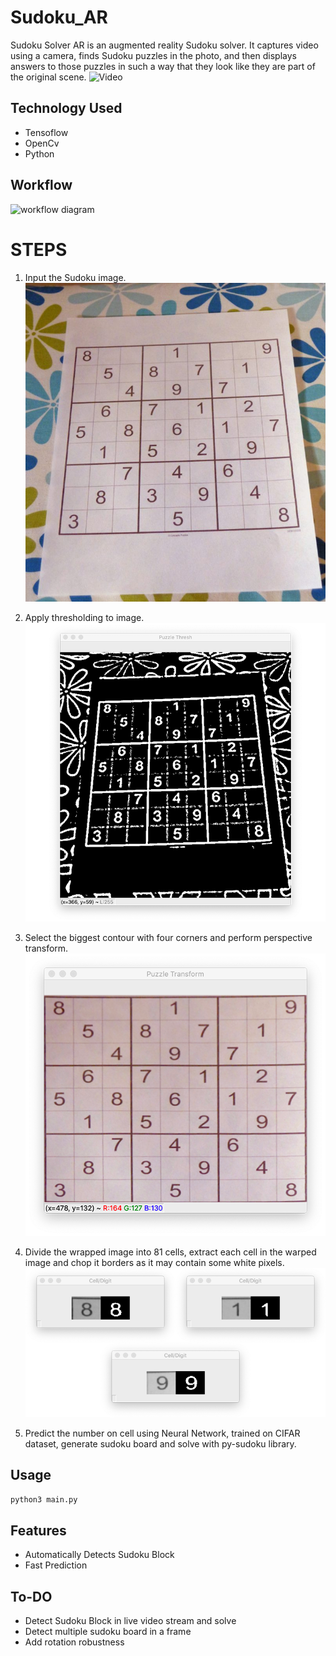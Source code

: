 # Sudoku_AR

Sudoku Solver AR is an augmented reality Sudoku solver. It captures video using a camera, finds Sudoku puzzles in the photo, and then displays answers to those puzzles in such a way that they look like they are part of the original scene.
![Video](video)

## Technology Used

 - Tensoflow
 - OpenCv
 - Python

## Workflow
![workflow diagram](https://www.pyimagesearch.com/wp-content/uploads/2020/08/opencv_sudoku_puzzle_steps.png)


# STEPS 
 1. Input the Sudoku image.
![input_image](/media/2.jpg)

 2. Apply thresholding to image.
![thresh_image](media/3.png)

 3. Select the biggest contour with four corners and perform perspective transform.
![warped_image](media/4.png) 

 4. Divide the wrapped image into 81 cells, extract each cell in the warped image and chop it borders as it may contain some white pixels.  
![digit_image](media/5.png)
 
 5. Predict the number on cell using Neural Network, trained on CIFAR dataset, generate sudoku board and solve with py-sudoku library.


## Usage

`python3 main.py` 

## Features

-   Automatically Detects Sudoku Block
-  Fast Prediction

## To-DO

- Detect Sudoku Block in live video stream and solve
- Detect multiple sudoku board in a frame
- Add rotation robustness

